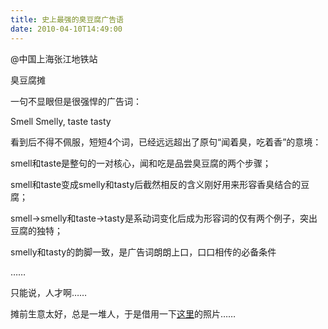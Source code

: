 ```yaml
---
title: 史上最强的臭豆腐广告语
date: 2010-04-10T14:49:00
---
```



@中国上海张江地铁站

臭豆腐摊
<!--more-->

一句不显眼但是很强悍的广告词：


Smell Smelly, taste tasty


看到后不得不佩服，短短4个词，已经远远超出了原句“闻着臭，吃着香”的意境：

smell和taste是整句的一对核心，闻和吃是品尝臭豆腐的两个步骤；

smell和taste变成smelly和tasty后截然相反的含义刚好用来形容香臭结合的豆腐；

smell->smelly和taste->tasty是系动词变化后成为形容词的仅有两个例子，突出豆腐的独特；

smelly和tasty的韵脚一致，是广告词朗朗上口，口口相传的必备条件

……

只能说，人才啊……

摊前生意太好，总是一堆人，于是借用一下[这里](http://www.douban.com/photos/photo/440248269/)的照片……

